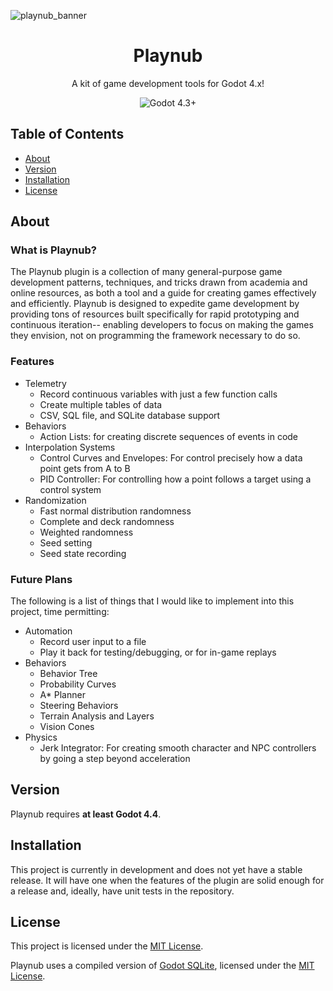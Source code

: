 ![playnub_banner](https://github.com/user-attachments/assets/12446139-e68c-4d22-88d3-b92bc0ccedd1)

<h1 align="center">Playnub</h1>

<p align="center">
  A kit of game development tools for Godot 4.x!
</p>

<p align="center">
  <a href="https://godotengine.org/download/" target="_blank" style="text-decoration:none"><img alt="Godot 4.3+" src="https://img.shields.io/badge/Godot-4.3+-%23478cbf?labelColor=CFC9C8&color=49A9B4" /></a>
</p>

## Table of Contents
- [About](#version)
- [Version](#version)
- [Installation](#installation)
- [License](#license)

## About

### What is Playnub?
The Playnub plugin is a collection of many general-purpose game development patterns, techniques, and tricks drawn from academia and online resources, as both a tool and a guide for creating games effectively and efficiently. Playnub is designed to expedite game development by providing tons of resources built specifically for rapid prototyping and continuous iteration-- enabling developers to focus on making the games they envision, not on programming the framework necessary to do so.

### Features

- Telemetry
  - Record continuous variables with just a few function calls
  - Create multiple tables of data
  - CSV, SQL file, and SQLite database support
- Behaviors
  - Action Lists: for creating discrete sequences of events in code
- Interpolation Systems
  - Control Curves and Envelopes: For control precisely how a data point gets from A to B
  - PID Controller: For controlling how a point follows a target using a control system
- Randomization
  - Fast normal distribution randomness
  - Complete and deck randomness
  - Weighted randomness
  - Seed setting
  - Seed state recording

### Future Plans
The following is a list of things that I would like to implement into this project, time permitting:

- Automation
  - Record user input to a file
  - Play it back for testing/debugging, or for in-game replays
- Behaviors
  - Behavior Tree
  - Probability Curves
  - A* Planner
  - Steering Behaviors
  - Terrain Analysis and Layers
  - Vision Cones
- Physics
  - Jerk Integrator: For creating smooth character and NPC controllers by going a step beyond acceleration

## Version
Playnub requires **at least Godot 4.4**.

## Installation
This project is currently in development and does not yet have a stable release. It will have one when the features of the plugin are solid enough for a release and, ideally, have unit tests in the repository.

## License
This project is licensed under the [MIT License](https://github.com/this-is-bennyk/playnub/blob/main/LICENSE).

Playnub uses a compiled version of [Godot SQLite](https://github.com/2shady4u/godot-sqlite/tree/master), licensed under the [MIT License](https://github.com/this-is-bennyk/playnub/blob/main/addons/playnub/licenses/gdsqlite_LICENSE.txt).
